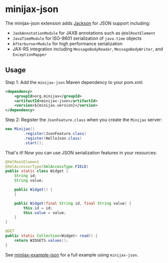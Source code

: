 minijax-json
============

The minijax-json extension adds [Jackson](https://github.com/FasterXML/jackson) for JSON support including:

* `JaxbAnnotationModule` for JAXB annotations such as `@XmlRootElement`
* `JavaTimeModule` for ISO-8601 serialization of `java.time` objects
* `AfterburnerModule` for high performance serialization
* JAX-RS integration including `MessageBodyReader`, `MessageBodyWriter`, and `ExceptionMapper`

Usage
-----

Step 1: Add the `minijax-json` Maven dependency to your pom.xml:

```xml
<dependency>
    <groupId>org.minijax</groupId>
    <artifactId>minijax-json</artifactId>
    <version>${minijax.version}</version>
</dependency>
```

Step 2: Register the `JsonFeature.class` when you create the `Minijax` server:

```java
new Minijax()
        .register(JsonFeature.class)
        .register(HelloJson.class)
        .start();
```

That's it!  Now you can use JSON serialization features in your resources:

```java
@XmlRootElement
@XmlAccessorType(XmlAccessType.FIELD)
public static class Widget {
    String id;
    String value;

    public Widget() {
    }

    public Widget(final String id, final String value) {
        this.id = id;
        this.value = value;
    }
}

@GET
public static Collection<Widget> read() {
    return WIDGETS.values();
}
```

See [minijax-example-json](https://github.com/minijax/minijax/blob/master/minijax-examples/minijax-example-json) for a full example using `minijax-json`.

